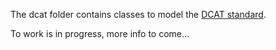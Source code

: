 The dcat folder contains classes to model the [DCAT standard](http://www.w3.org/TR/vocab-dcat/).

To work is in progress, more info to come...
